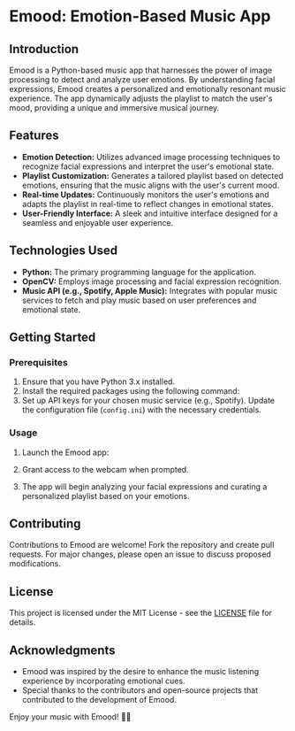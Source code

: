 # Emood: Emotion-Based Music App

## Introduction

Emood is a Python-based music app that harnesses the power of image processing to detect and analyze user emotions. By understanding facial expressions, Emood creates a personalized and emotionally resonant music experience. The app dynamically adjusts the playlist to match the user's mood, providing a unique and immersive musical journey.

## Features

- **Emotion Detection:** Utilizes advanced image processing techniques to recognize facial expressions and interpret the user's emotional state.
- **Playlist Customization:** Generates a tailored playlist based on detected emotions, ensuring that the music aligns with the user's current mood.
- **Real-time Updates:** Continuously monitors the user's emotions and adapts the playlist in real-time to reflect changes in emotional states.
- **User-Friendly Interface:** A sleek and intuitive interface designed for a seamless and enjoyable user experience.

## Technologies Used

- **Python:** The primary programming language for the application.
- **OpenCV:** Employs image processing and facial expression recognition.
- **Music API (e.g., Spotify, Apple Music):** Integrates with popular music services to fetch and play music based on user preferences and emotional state.

## Getting Started

### Prerequisites

1. Ensure that you have Python 3.x installed.
2. Install the required packages using the following command:
3. Set up API keys for your chosen music service (e.g., Spotify). Update the configuration file (`config.ini`) with the necessary credentials.

### Usage

1. Launch the Emood app:

2. Grant access to the webcam when prompted.

3. The app will begin analyzing your facial expressions and curating a personalized playlist based on your emotions.


## Contributing

Contributions to Emood are welcome! Fork the repository and create pull requests. For major changes, please open an issue to discuss proposed modifications.

## License

This project is licensed under the MIT License - see the [LICENSE](LICENSE) file for details.

## Acknowledgments

- Emood was inspired by the desire to enhance the music listening experience by incorporating emotional cues.
- Special thanks to the contributors and open-source projects that contributed to the development of Emood.

Enjoy your music with Emood! 🎵🌟
